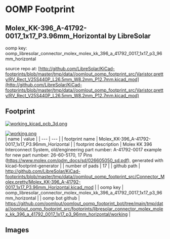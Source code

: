# OOMP Footprint  
## Molex_KK-396_A-41792-0017_1x17_P3.96mm_Horizontal  by LibreSolar  
  
oomp key: oomp_libresolar_connector_molex_molex_kk_396_a_41792_0017_1x17_p3_96mm_horizontal  
  
source repo at: [http://github.com/LibreSolar/KiCad-footprints/blob/master/tmp/data//oomlout_oomp_footprint_src/Varistor.pretty/RV_Rect_V25S440P_L26.5mm_W8.2mm_P12.7mm.kicad_mod](http://github.com/LibreSolar/KiCad-footprints/blob/master/tmp/data//oomlout_oomp_footprint_src/Varistor.pretty/RV_Rect_V25S440P_L26.5mm_W8.2mm_P12.7mm.kicad_mod)  
## Footprint  
  
[![working_kicad_pcb_3d.png](working_kicad_pcb_3d_600.png)](working_kicad_pcb_3d.png)  
  
[![working.png](working_600.png)](working.png)  
| name | value | 
| --- | --- | 
| footprint name | Molex_KK-396_A-41792-0017_1x17_P3.96mm_Horizontal | 
| footprint description | Molex KK 396 Interconnect System, old/engineering part number: A-41792-0017 example for new part number: 26-60-5170, 17 Pins (https://www.molex.com/pdm_docs/sd/026605050_sd.pdf), generated with kicad-footprint-generator | 
| number of pads | 17 | 
| github path | http://github.com/LibreSolar/KiCad-footprints/blob/master/tmp/data//oomlout_oomp_footprint_src/Connector_Molex.pretty/Molex_KK-396_A-41792-0017_1x17_P3.96mm_Horizontal.kicad_mod | 
| oomp key | oomp_libresolar_connector_molex_molex_kk_396_a_41792_0017_1x17_p3_96mm_horizontal | 
| oomp bot github | https://github.com/oomlout/oomlout_oomp_footprint_bot/tree/main/tmp/data//oomlout_oomp_footprint_src/footprints/libresolar_connector_molex_molex_kk_396_a_41792_0017_1x17_p3_96mm_horizontal/working | 
## Images  
